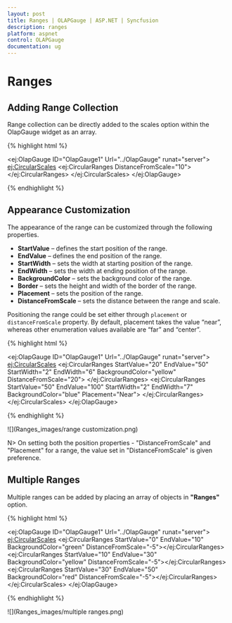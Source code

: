 ```yaml
---
layout: post
title: Ranges | OLAPGauge | ASP.NET | Syncfusion
description: ranges
platform: aspnet
control: OLAPGauge
documentation: ug
---
```


# Ranges

## Adding Range Collection

Range collection can be directly added to the scales option within the OlapGauge widget as an array.

{% highlight html %}

<ej:OlapGauge ID="OlapGauge1" Url="../OlapGauge" runat="server">
    <Scales>
        <ej:CircularScales>
            <RangeCollection>
                <ej:CircularRanges DistanceFromScale="10"></ej:CircularRanges>
            </RangeCollection>
        </ej:CircularScales>
    </Scales>
</ej:OlapGauge>

{% endhighlight  %}

## Appearance Customization

The appearance of the range can be customized through the following properties.

* **StartValue** – defines the start position of the range.
* **EndValue** – defines the end position of the range.
* **StartWidth** – sets the width at starting position of the range.
* **EndWidth** – sets the width at ending position of the range.
* **BackgroundColor** – sets the background color of the range.
* **Border** – sets the height and width of the border of the range.
* **Placement** – sets the position of the range.
* **DistanceFromScale** – sets the distance between the range and scale.

Positioning the range could be set either through `placement` or `distanceFromScale` property. By default, placement takes the value “near”, whereas other enumeration values available are “far” and “center”.

{% highlight html %}

<ej:OlapGauge ID="OlapGauge1" Url="../OlapGauge" runat="server">
    <Scales>
        <ej:CircularScales>
            <RangeCollection>
                <ej:CircularRanges StartValue="20" EndValue="50" StartWidth="2" EndWidth="6" BackgroundColor="yellow" DistanceFromScale="20">
                    <Border Color="red" Width="2" />
                </ej:CircularRanges>
                <ej:CircularRanges StartValue="50" EndValue="100" StartWidth="2" EndWidth="7" BackgroundColor="blue" Placement="Near">
                    <Border Color="green" Width="2" />
                </ej:CircularRanges>
            </RangeCollection>
        </ej:CircularScales>
    </Scales>
</ej:OlapGauge>

{% endhighlight  %}

![](Ranges_images/range customization.png)

N> On setting both the position properties - "DistanceFromScale" and "Placement" for a range, the value set in "DistanceFromScale" is given preference. 

## Multiple Ranges

Multiple ranges can be added by placing an array of objects in **"Ranges"** option.

{% highlight html %}

<ej:OlapGauge ID="OlapGauge1" Url="../OlapGauge" runat="server">
    <Scales>
        <ej:CircularScales>
            <RangeCollection>
                <ej:CircularRanges StartValue="0" EndValue="10" BackgroundColor="green" DistanceFromScale="-5"></ej:CircularRanges>
                <ej:CircularRanges StartValue="10" EndValue="30" BackgroundColor="yellow" DistanceFromScale="-5"></ej:CircularRanges>
                <ej:CircularRanges StartValue="30" EndValue="50" BackgroundColor="red" DistanceFromScale="-5"></ej:CircularRanges>
            </RangeCollection>
        </ej:CircularScales>
    </Scales>
</ej:OlapGauge>

{% endhighlight %}

![](Ranges_images/multiple ranges.png)

